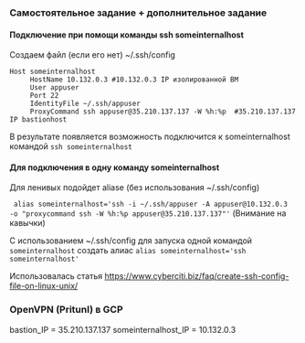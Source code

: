 ### Самостоятельное задание + дополнительное задание

#### Подключение при помощи команды ssh someinternalhost
Создаем файл (если его нет) ~/.ssh/config
```
Host someinternalhost
     HostName 10.132.0.3 #10.132.0.3 IP изолированной ВМ
     User appuser 
     Port 22
     IdentityFile ~/.ssh/appuser
     ProxyCommand ssh appuser@35.210.137.137 -W %h:%p  #35.210.137.137 IP bastionhost
```
В результате появляется возможность подключится к someinternalhost командой ``` ssh someinternalhost ```

#### Для подключения в одну команду someinternalhost

Для ленивых подойдет aliase (без использования ~/.ssh/config)

``` alias someinternalhost='ssh -i ~/.ssh/appuser -A appuser@10.132.0.3  -o "proxycommand ssh -W %h:%p appuser@35.210.137.137"'```  (Внимание на кавычки)

С использованием ~/.ssh/config для запуска одной командой ``` someinternalhost ``` создать алиас ``` alias someinternalhost='ssh  someinternalhost' ```


Использовалась статья https://www.cyberciti.biz/faq/create-ssh-config-file-on-linux-unix/

### OpenVPN (Pritunl)  в GCP

bastion_IP = 35.210.137.137 
someinternalhost_IP = 10.132.0.3